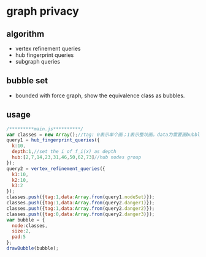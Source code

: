 #  graph privacy

## algorithm
- vertex refinement queries
- hub fingerprint queries
- subgraph queries
## bubble set

- bounded with force graph, show the equivalence class as bubbles.

## usage

```javascript
/*********main.js**********/
var classes = new Array();//tag: 0表示单个画；1表示整块画。data为需要画bubbleSet的节点组
query1 = hub_fingerprint_queries({
  k:10,
  depth:1,//set the i of f_i(x) as depth
  hub:[2,7,14,23,31,46,50,62,73]//hub nodes group
});
query2 = vertex_refinement_queries({
  k1:10,
  k2:10,
  k3:2
});
classes.push({tag:1,data:Array.from(query1.nodeSet)});
classes.push({tag:1,data:Array.from(query2.danger1)});
classes.push({tag:1,data:Array.from(query2.danger2)});
classes.push({tag:0,data:Array.from(query2.danger3)});
var bubble = {
  node:classes,
  size:2,
  pad:5
};
drawBubble(bubble);
```

